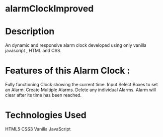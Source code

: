 # alarmClockImproved

# Description 
An dynamic and responsive alarm clock developed using only vanilla javascript , HTML and CSS.

# Features of this Alarm Clock : 
Fully functioning Clock showing the current time.
Input Select Boxes to set an Alarm.
Create Multiple Alarms.
Delete any individual Alarms.
Alarm will clear after its time has been reached.

# Technologies Used

HTML5
CSS3
Vanilla JavaScript